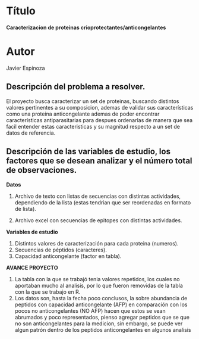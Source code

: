 # Título

**Caracterizacion de proteinas crioprotectantes/anticongelantes**

# Autor
Javier Espinoza

## Descripción del problema a resolver.
El proyecto busca caracterizar un set de proteinas, buscando distintos valores pertinentes a su composicion, ademas de validar sus características como una proteina anticongelante ademas de poder encontrar características antiparasitarias para despues ordenarlas de manera que sea facil entender estas caracteristicas y su magnitud respecto a un set de datos de referencia.    

## Descripción de las variables de estudio, los factores que se desean analizar y el número total de observaciones.

**Datos**

1. Archivo de texto con listas de secuencias con distintas actividades, dependiendo de la lista (estas tendrian que ser reordenadas en formato de lista).

2. Archivo excel con secuencias de epitopes con distintas actividades.

**Variables de estudio**

1. Distintos valores de caracterización para cada proteina (numeros).
2. Secuencias de péptidos (caracteres).
3. Capacidad anticongelante (factor en tabla).

**AVANCE PROYECTO**

1. La tabla con la que se trabajó tenia valores repetidos, los cuales no aportaban mucho al analisís, por lo que fueron removidas de la tabla con la que se trabajo en R.
2. Los datos son, hasta la fecha poco conclusos, la sobre abundancia de peptidos con capacidad anticongelante (AFP) en comparación con los pocos no anticongelantes (NO AFP) hacen que estos se vean abrumados y poco representados, pienso agregar peptidos que se que no son anticongelantes para la medicion, sin embargo, se puede ver algun patrón dentro de los peptidos anticongelantes en algunos analisís 
